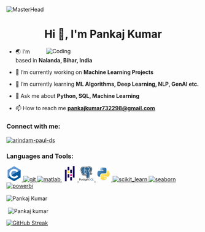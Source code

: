 ![MasterHead](https://media.licdn.com/dms/image/C4D12AQESj72-s5gEKg/article-cover_image-shrink_600_2000/0/1626753867110?e=2147483647&v=beta&t=Kf7YAuwZtyCGYLNch-Mgc5eOC-7h7uL_dnBAIgsAFRQ)
<h1 align="center">Hi 👋, I'm Pankaj Kumar</h1>
<img align="right" alt="Coding" width="400" src="https://media0.giphy.com/media/v1.Y2lkPTc5MGI3NjExZnpqa251ODF4ZW5uZzNwaG5tYW5mbjByZ3d5bmN6OWsxOGUzaHI3biZlcD12MV9pbnRlcm5hbF9naWZfYnlfaWQmY3Q9Zw/qgQUggAC3Pfv687qPC/giphy.gif">

- 🌏 I’m based in **Nalanda, Bihar,  India**

- 🔭 I’m currently working on **Machine Learning Projects**

- 🌱 I’m currently learning **ML Algorithms, Deep Learning, NLP, GenAI etc.**

- 💬 Ask me about **Python, SQL, Machine Learning**

- 📫 How to reach me **pankajkumar732298@gmail.com**

<h3 align="left">Connect with me:</h3>
<p align="left">
<a href="https://www.linkedin.com/in/pankaj-kumar-5614452aa/" target="blank"><img align="center" src="https://raw.githubusercontent.com/pankja7322/github-profile-readme-generator/master/src/images/icons/Social/linked-in-alt.svg" alt="arindam-paul-ds" height="30" width="40" /></a>
</p>

<h3 align="left">Languages and Tools:</h3>
<p align="left"> <a href="https://www.cprogramming.com/" target="_blank" rel="noreferrer"> <img src="https://raw.githubusercontent.com/devicons/devicon/master/icons/c/c-original.svg" alt="c" width="40" height="40"/> </a> <a href="https://git-scm.com/" target="_blank" rel="noreferrer"> <img src="https://www.vectorlogo.zone/logos/git-scm/git-scm-icon.svg" alt="git" width="40" height="40"/> </a> <a href="https://www.mathworks.com/" target="_blank" rel="noreferrer"> <img src="https://upload.wikimedia.org/wikipedia/commons/2/21/Matlab_Logo.png" alt="matlab" width="40" height="40"/> </a> <a href="https://pandas.pydata.org/" target="_blank" rel="noreferrer"> <img src="https://raw.githubusercontent.com/devicons/devicon/2ae2a900d2f041da66e950e4d48052658d850630/icons/pandas/pandas-original.svg" alt="pandas" width="40" height="40"/> </a> <a href="https://www.postgresql.org" target="_blank" rel="noreferrer"> <img src="https://raw.githubusercontent.com/devicons/devicon/master/icons/postgresql/postgresql-original-wordmark.svg" alt="postgresql" width="40" height="40"/> </a> <a href="https://www.python.org" target="_blank" rel="noreferrer"> <img src="https://raw.githubusercontent.com/devicons/devicon/master/icons/python/python-original.svg" alt="python" width="40" height="40"/> </a> <a href="https://scikit-learn.org/" target="_blank" rel="noreferrer"> <img src="https://upload.wikimedia.org/wikipedia/commons/0/05/Scikit_learn_logo_small.svg" alt="scikit_learn" width="40" height="40"/> </a> <a href="https://seaborn.pydata.org/" target="_blank" rel="noreferrer"> <img src="https://seaborn.pydata.org/_images/logo-mark-lightbg.svg" alt="seaborn" width="40" height="40"/> </a> <a href="https://www.microsoft.com/en-us/power-platform/products/power-bi/" target="_blank" rel="noreferrer"> <img src="https://upload.wikimedia.org/wikipedia/commons/thumb/c/cf/New_Power_BI_Logo.svg/600px-New_Power_BI_Logo.svg.png?20210102182532" alt="powerbi" width="40" height="40"/> </a> </p>

<p><img align="center" src="https://github-readme-stats.vercel.app/api/top-langs?username=Pankaj7322&show_icons=true&locale=en&layout=compact" alt="Pankaj Kumar" /></p>

<p>&nbsp;<img align="center" src="https://github-readme-stats.vercel.app/api?username=Pankaj7322&show_icons=true&locale=en" alt="Pankaj kumar" /></p>

<a href="https://git.io/streak-stats"><img src="https://github-readme-streak-stats.herokuapp.com?user=pankaj7322" alt="GitHub Streak" /></a>


